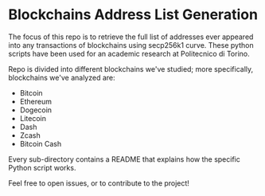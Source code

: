 # Blockchains Address List Generation
The focus of this repo is to retrieve the full list of addresses ever appeared into any transactions of blockchains using secp256k1 curve. 
These python scripts have been used for an academic research at Politecnico di Torino.

Repo is divided into different blockchains we've studied; more specifically, blockchains we've analyzed are: 
- Bitcoin 
- Ethereum
- Dogecoin
- Litecoin 
- Dash
- Zcash
- Bitcoin Cash

Every sub-directory contains a README that explains how the specific Python script works.

Feel free to open issues, or to contribute to the project!
